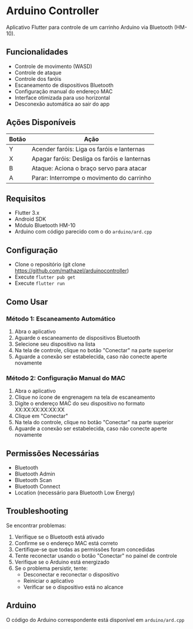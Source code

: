 # Arduino Controller

Aplicativo Flutter para controle de um carrinho Arduino via Bluetooth (HM-10).

## Funcionalidades

- Controle de movimento (WASD)
- Controle de ataque
- Controle dos faróis
- Escaneamento de dispositivos Bluetooth
- Configuração manual do endereço MAC
- Interface otimizada para uso horizontal
- Desconexão automática ao sair do app

## Ações Disponíveis

| Botão | Ação |
|-------|------|
| Y | Acender faróis: Liga os faróis e lanternas |
| X | Apagar faróis: Desliga os faróis e lanternas |
| B | Ataque: Aciona o braço servo para atacar |
| A | Parar: Interrompe o movimento do carrinho |

## Requisitos

- Flutter 3.x
- Android SDK
- Módulo Bluetooth HM-10
- Arduino com código parecido com o do `arduino/ard.cpp`

## Configuração

- Clone o repositório (git clone https://github.com/mathazel/arduinocontroller)
- Execute `flutter pub get`
- Execute `flutter run`

## Como Usar

### Método 1: Escaneamento Automático
1. Abra o aplicativo
2. Aguarde o escaneamento de dispositivos Bluetooth
3. Selecione seu dispositivo na lista
4. Na tela de controle, clique no botão "Conectar" na parte superior
5. Aguarde a conexão ser estabelecida, caso não conecte aperte novamente

### Método 2: Configuração Manual do MAC
1. Abra o aplicativo
2. Clique no ícone de engrenagem na tela de escaneamento
3. Digite o endereço MAC do seu dispositivo no formato XX:XX:XX:XX:XX:XX
4. Clique em "Conectar"
5. Na tela do controle, clique no botão "Conectar" na parte superior
6. Aguarde a conexão ser estabelecida, caso não conecte aperte novamente

## Permissões Necessárias

- Bluetooth
- Bluetooth Admin
- Bluetooth Scan
- Bluetooth Connect
- Location (necessário para Bluetooth Low Energy)

## Troubleshooting

Se encontrar problemas:
1. Verifique se o Bluetooth está ativado
2. Confirme se o endereço MAC está correto
3. Certifique-se que todas as permissões foram concedidas
4. Tente reconectar usando o botão "Conectar" no painel de controle
5. Verifique se o Arduino está energizado
6. Se o problema persistir, tente:
   - Desconectar e reconectar o dispositivo
   - Reiniciar o aplicativo
   - Verificar se o dispositivo está no alcance

## Arduino

O código do Arduino correspondente está disponível em `arduino/ard.cpp`
